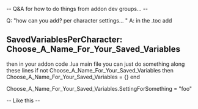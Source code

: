 -- Q&A for how to do things from addon dev groups... --

Q: "how can you add? per character settings... "
A: in the .toc add

## SavedVariablesPerCharacter: Choose_A_Name_For_Your_Saved_Variables

then in your addon code .lua main file you can just do something along these lines
if not Choose_A_Name_For_Your_Saved_Variables then
  Choose_A_Name_For_Your_Saved_Variables = {}
end

Choose_A_Name_For_Your_Saved_Variables.SettingForSomething = "foo"

-- Like this --
